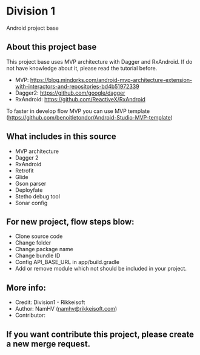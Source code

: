 # Division 1
Android project base
## About this project base
This project base uses MVP architecture with Dagger and RxAndroid. 
If do not have knowledge about it, please read the tutorial before.
- MVP: https://blog.mindorks.com/android-mvp-architecture-extension-with-interactors-and-repositories-bd4b51972339
- Dagger2: https://github.com/google/dagger
- RxAndroid: https://github.com/ReactiveX/RxAndroid

To faster in develop flow MVP you can use MVP template (https://github.com/benoitletondor/Android-Studio-MVP-template)
## What includes in this source
- MVP architecture
- Dagger 2
- RxAndroid
- Retrofit
- Glide
- Gson parser
- Deployfate
- Stetho debug tool
- Sonar config

## For new project, flow steps blow:
- Clone source code
- Change folder
- Change package name
- Change bundle ID
- Config API_BASE_URL in app/build.gradle
- Add or remove module which not should be included in your project.

## More info:
- Credit: Division1 - Rikkeisoft
- Author: NamHV (namhv@rikkeisoft.com)
- Contributor:
## If you want contribute this project, please create a new merge request.